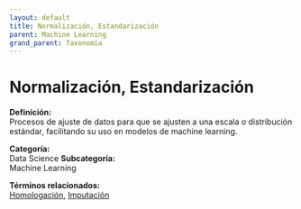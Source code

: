 ```yaml
---
layout: default
title: Normalización, Estandarización
parent: Machine Learning
grand_parent: Taxonomía
---
```


# Normalización, Estandarización

**Definición:**  
Procesos de ajuste de datos para que se ajusten a una escala o distribución estándar, facilitando su uso en modelos de machine learning.

**Categoría:**  
Data Science 
**Subcategoría:**  
Machine Learning

**Términos relacionados:**  
[Homologación](https://maleniski.github.io/diccionario-angl-tec-mx/docs/taxonomia/data-science/machine-learning/homologacin.html), [Imputación](https://maleniski.github.io/diccionario-angl-tec-mx/docs/taxonomia/data-science/machine-learning/imputacin.html)
